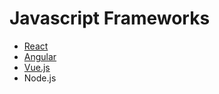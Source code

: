 # Javascript Frameworks
* [React](https://github.com/AUIArafat/javascript-frameworks/blob/master/reactJS.txt)
* [Angular](https://github.com/AUIArafat/javascript-frameworks/blob/master/angularJS.txt)
* [Vue.js](https://github.com/AUIArafat/javascript-frameworks/blob/master/angularJS.txt)
* Node.js